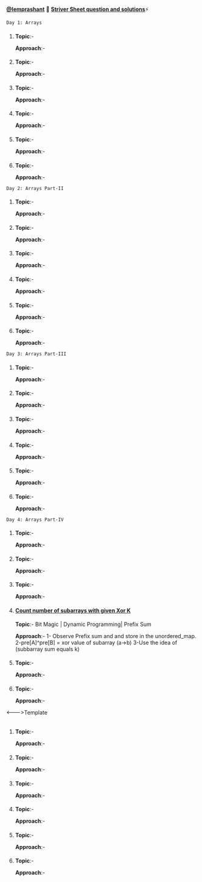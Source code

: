 [**@Iemprashant**](https://github.com/iemprashant/) 🚀
[**Striver Sheet question and solutions**](https://takeuforward.org/interviews/strivers-sde-sheet-top-coding-interview-problems/)⚡

```
Day 1: Arrays
```
1. #### []()
    
    **Topic**:-
    
    **Approach**:-

1. #### []()
    
    **Topic**:-
    
    **Approach**:-

1. #### []()
    
    **Topic**:-
    
    **Approach**:-

1. #### []()
    
    **Topic**:-
    
    **Approach**:-
1. #### []()
    
    **Topic**:-
    
    **Approach**:-

1. #### []()
    
    **Topic**:-
    
    **Approach**:-

```
Day 2: Arrays Part-II
```
1. #### []()
    
    **Topic**:-
    
    **Approach**:-

1. #### []()
    
    **Topic**:-
    
    **Approach**:-

1. #### []()
    
    **Topic**:-
    
    **Approach**:-

1. #### []()
    
    **Topic**:-
    
    **Approach**:-
1. #### []()
    
    **Topic**:-
    
    **Approach**:-

1. #### []()
    
    **Topic**:-
    
    **Approach**:-

```
Day 3: Arrays Part-III
```
1. #### []()
    
    **Topic**:-
    
    **Approach**:-

1. #### []()
    
    **Topic**:-
    
    **Approach**:-

1. #### []()
    
    **Topic**:-
    
    **Approach**:-

1. #### []()
    
    **Topic**:-
    
    **Approach**:-
1. #### []()
    
    **Topic**:-
    
    **Approach**:-

1. #### []()
    
    **Topic**:-
    
    **Approach**:-

```
Day 4: Arrays Part-IV
```
1. #### []()
    
    **Topic**:-
    
    **Approach**:-
1. #### []()
    
    **Topic**:-
    
    **Approach**:-
1. #### []()
    
    **Topic**:-
    
    **Approach**:-

1. #### [Count number of subarrays with given Xor K](https://www.interviewbit.com/problems/subarray-with-given-xor/)
    
    **Topic**:- Bit Magic |  Dynamic Programming|  Prefix Sum
    
    **Approach**:-
        1- Observe Prefix sum and and store in the unordered_map.
        2-pre[A]^pre[B] = xor value of subarray (a->b)
        3-Use the idea of (subbarray sum equals k)
1. #### []()
    
    **Topic**:-
    
    **Approach**:-
1. #### []()
    
    **Topic**:-
    
    **Approach**:-

<--->Template

```

```
1. #### []()
    
    **Topic**:-
    
    **Approach**:-

1. #### []()
    
    **Topic**:-
    
    **Approach**:-

1. #### []()
    
    **Topic**:-
    
    **Approach**:-

1. #### []()
    
    **Topic**:-
    
    **Approach**:-
1. #### []()
    
    **Topic**:-
    
    **Approach**:-

1. #### []()
    
    **Topic**:-
    
    **Approach**:-

